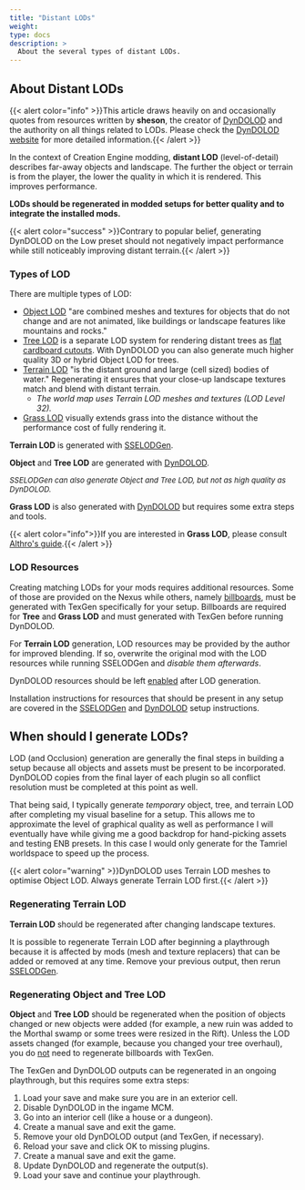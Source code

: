 ```yaml
---
title: "Distant LODs"
weight:
type: docs
description: >
  About the several types of distant LODs.
---
```


## About Distant LODs

{{< alert color="info" >}}This article draws heavily on and occasionally quotes from resources written by **sheson**, the creator of [DynDOLOD](/bg/tool-setup/dyndolod/) and the authority on all things related to LODs. Please check the [DynDOLOD website](https://dyndolod.info/) for more detailed information.{{< /alert >}}

In the context of Creation Engine modding, **distant LOD** (level-of-detail) describes far-away objects and landscape. The further the object or terrain is from the player, the lower the quality in which it is rendered. This improves performance.

**LODs should be regenerated in modded setups for better quality and to integrate the installed mods.**

{{< alert color="success" >}}Contrary to popular belief, generating DynDOLOD on the Low preset should not negatively impact performance while still noticeably improving distant terrain.{{< /alert >}}

### Types of LOD

There are multiple types of LOD:

- [Object LOD](https://dyndolod.info/Help/Object-LOD) "are combined meshes and textures for objects that do not change and are not animated, like buildings or landscape features like mountains and rocks."
- [Tree LOD](https://dyndolod.info/Help/Tree-LOD) is a separate LOD system for rendering distant trees as [flat cardboard cutouts](https://dyndolod.info/sites/dyndolod/files/images/tree-lod.webp). With DynDOLOD you can also generate much higher quality 3D or hybrid Object LOD for trees.
- [Terrain LOD](https://dyndolod.info/Help/Terrain-LOD-and-Water-LOD) "is the distant ground and large (cell sized) bodies of water." Regenerating it ensures that your close-up landscape textures match and blend with distant terrain.
  - *The world map uses Terrain LOD meshes and textures (LOD Level 32).*
- [Grass LOD](https://dyndolod.info/Help/Grass-LOD) visually extends grass into the distance without the performance cost of fully rendering it.

**Terrain LOD** is generated with [SSELODGen](/bg/tool-setup/sselodgen/).

**Object** and **Tree LOD** are generated with [DynDOLOD](/bg/tool-setup/dyndolod/).

<font size=2>*SSELODGen can also generate Object and Tree LOD, but not as high quality as DynDOLOD.*</font>

**Grass LOD** is also generated with [DynDOLOD](/bg/tool-setup/dyndolod/) but requires some extra steps and tools.

{{< alert color="info">}}If you are interested in **Grass LOD**, please consult [Althro's guide](https://github.com/The-Animonculory/Modding-Resources/blob/main/Grass%20Lods.md).{{< /alert >}}

### LOD Resources

Creating matching LODs for your mods requires additional resources. Some of those are provided on the Nexus while others, namely [billboards](https://dyndolod.info/Help/Tree-Grass-LOD-Billboards), must be generated with TexGen specifically for your setup. Billboards are required for **Tree** and **Grass LOD** and must generated with TexGen before running DynDOLOD.

For **Terrain LOD** generation, LOD resources may be provided by the author for improved blending. If so, overwrite the original mod with the LOD resources while running SSELODGen and *disable them afterwards*.

DynDOLOD resources should be left <u>enabled</u> after LOD generation.

Installation instructions for resources that should be present in any setup are covered in the [SSELODGen](/bg/tool-setup/sselodgen/) and [DynDOLOD](/bg/tool-setup/dyndolod/) setup instructions.

## When should I generate LODs?

LOD (and Occlusion) generation are generally the final steps in building a setup because all objects and assets must be present to be incorporated. DynDOLOD copies from the final layer of each plugin so all conflict resolution must be completed at this point as well.

That being said, I typically generate *temporary* object, tree, and terrain LOD after completing my visual baseline for a setup. This allows me to approximate the level of graphical quality as well as performance I will eventually have while giving me a good backdrop for hand-picking assets and testing ENB presets. In this case I would only generate for the Tamriel worldspace to speed up the process.

{{< alert color="warning" >}}DynDOLOD uses Terrain LOD meshes to optimise Object LOD. Always generate Terrain LOD first.{{< /alert >}}

### Regenerating Terrain LOD

**Terrain LOD** should be regenerated after changing landscape textures.

It is possible to regenerate Terrain LOD after beginning a playthrough because it is affected by mods (mesh and texture replacers) that can be added or removed at any time. Remove your previous output, then rerun [SSELODGen](/bg/tool-setup/sselodgen/).

### Regenerating Object and Tree LOD

**Object** and **Tree LOD** should be regenerated when the position of objects changed or new objects were added (for example, a new ruin was added to the Morthal swamp or some trees were resized in the Rift). Unless the LOD assets changed (for example, because you changed your tree overhaul), you do <u>not</u> need to regenerate billboards with TexGen.

The TexGen and DynDOLOD outputs can be regenerated in an ongoing playthrough, but this requires some extra steps:

1. Load your save and make sure you are in an exterior cell.
2. Disable DynDOLOD in the ingame MCM.
3. Go into an interior cell (like a house or a dungeon).
4. Create a manual save and exit the game.
5. Remove your old DynDOLOD output (and TexGen, if necessary).
6. Reload your save and click OK to missing plugins.
7. Create a manual save and exit the game.
8. Update DynDOLOD and regenerate the output(s).
9. Load your save and continue your playthrough.